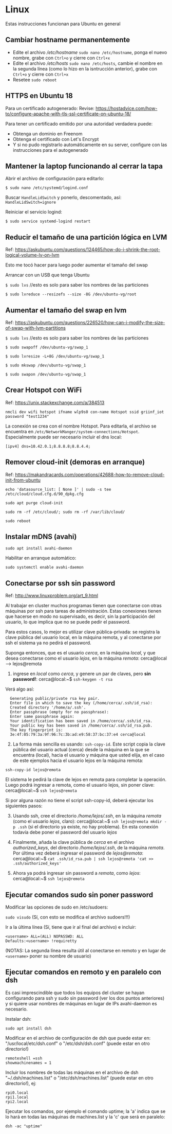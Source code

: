 # Linux

Estas instrucciones funcionan para Ubuntu en general

## Cambiar hostname permanentemente

- Edite el archivo */etc/hostname* `sudo nano /etc/hostname`, ponga el nuevo nombre, grabe con `Ctrl+o` y cierre con `Ctrl+x`
- Edite el archivo */etc/hosts* `sudo nano /etc/hosts`, cambie el nombre en la segunda línea (como lo hizo en la isntrucción anterior), grabe con `Ctrl+o` y cierre con `Ctrl+x`
- Resetee `sudo reboot`

## HTTPS en Ubuntu 18

Para un certificado autogenerado:
Revise: https://hostadvice.com/how-to/configure-apache-with-tls-ssl-certificate-on-ubuntu-18/

Para tener un certificado emitido por una autoridad verdadera puede:
- Obtenga un dominio en Freenom
- Obtenga el certificado con Let's Encrypt
- Y si no pudo registrarlo automáticamente en su server, configure con las instrucciones para el autogenerado

## Mantener la laptop funcionando al cerrar la tapa

Abrir el archivo de configuración para editarlo:

`$ sudo nano /etc/systemd/logind.conf`

Buscar `HandleLidSwitch` y ponerlo, descomentado, así: `HandleLidSwitch=ignore`

Reiniciar el servicio logind:

`$ sudo service systemd-logind restart`

## Reducir el tamaño de una partición lógica en LVM

Ref: https://askubuntu.com/questions/124465/how-do-i-shrink-the-root-logical-volume-lv-on-lvm

Esto me tocó hacer para luego poder aumentar el tamaño del swap

Arrancar con un USB que tenga Ubuntu

`$ sudo lvs` //esto es solo para saber los nombres de las particiones

`$ sudo lvreduce --resizefs --size -8G /dev/ubuntu-vg/root`


## Aumentar el tamaño del swap en lvm

Ref: https://askubuntu.com/questions/226520/how-can-i-modify-the-size-of-swap-with-lvm-partitions

`$ sudo lvs` //esto es solo para saber los nombres de las particiones

`$ sudo swapoff /dev/ubuntu-vg/swap_1`

`$ sudo lvresize -L+8G /dev/ubuntu-vg/swap_1`

`$ sudo mkswap /dev/ubuntu-vg/swap_1`

`$ sudo swapon /dev/ubuntu-vg/swap_1`

## Crear Hotspot con WiFi

Ref: https://unix.stackexchange.com/a/384513

`nmcli dev wifi hotspot ifname wlp9s0 con-name Hotspot ssid griinf_iot password "test1234"`

La conexión se crea con el nombre Hotspot. Para editarla, el archivo se encuentra en `/etc/NetworkManger/system-connections/Hotspot`. Especialmente puede ser necesario incluir el dns local:

`[ipv4]
dns=10.42.0.1;8.8.8.8;8.8.4.4;`

## Remover cloud-init (demoras en arranque)

Ref: https://makandracards.com/operations/42688-how-to-remove-cloud-init-from-ubuntu

`echo 'datasource_list: [ None ]' | sudo -s tee /etc/cloud/cloud.cfg.d/90_dpkg.cfg`

`sudo apt purge cloud-init`

`sudo rm -rf /etc/cloud/; sudo rm -rf /var/lib/cloud/`

`sudo reboot`

## Instalar mDNS (avahi)

`sudo apt install avahi-daemon`

Habilitar en arranque automàtico:

`sudo systemctl enable avahi-daemon`

## Conectarse por ssh sin password

Ref: http://www.linuxproblem.org/art_9.html

Al trabajar en cluster muchos programas tienen que conectarse con otras máquinas por ssh para tareas de administración. Estas conexiones tienen que hacerse en modo no supervisado, es decir, sin la participación del usuario, lo que implica que no se puede pedir el password.

Para estos casos, lo mejor es utilizar clave pública-privada: se registra la clave pública del usuario local, en la máquina remota, y al conectarse por ssh el sistema ya no pedirá el password.

Suponga entonces, que es el usuario *cerca*, en la máquina *local*, y que desea conectarse como el usuario *lejos*, en la máquina *remota*: cerca@local --> lejos@remota

1) ingrese en *local* como *cerca*, y genere un par de claves, pero **sin password!**: cerca@local:~$ `ssh-keygen -t rsa`

Verá algo así:
```
  Generating public/private rsa key pair.
  Enter file in which to save the key (/home/cerca/.ssh/id_rsa): 
  Created directory '/home/a/.ssh'.
  Enter passphrase (empty for no passphrase): 
  Enter same passphrase again: 
  Your identification has been saved in /home/cerca/.ssh/id_rsa.
  Your public key has been saved in /home/cerca/.ssh/id_rsa.pub.
  The key fingerprint is:
  3e:4f:05:79:3a:9f:96:7c:3b:ad:e9:58:37:bc:37:e4 cerca@local
```
2) La forma más sencilla es usando: `ssh-copy-id`. Este script copia la clave pública del usuario actual (cerca) desde la máquina en la que se encuentra (local), hacia el usuario y máquina que usted elija, en el caso de este ejemplos hacia el usuario lejos en la máquina remota:

`ssh-copy-id lejos@remota`

El sistema le pedirá la clave de lejos en remota para completar la operación. Luego podrá ingresar a remota, como el usuario lejos, sin poner clave: cerca@local:~$ `ssh lejos@remota`

Si por alguna razón no tiene el script ssh-copy-id, deberá ejecutar los siguientes pasos:

3) Usando ssh, cree el directorio */home/lejos/.ssh*, en la máquina *remota* (como el usuario *lejos*, claro): cerca@local:~$ `ssh lejos@remota mkdir -p .ssh` (si el directorio ya existe, no hay problema). En esta conexión todavía debe poner el password del usuario *lejos*

4) Finalmente, añada la clave pública de *cerca* en el archivo *authorized_keys*, del directorio */home/lejos/.ssh*, de la máquina *remota*. Por última vez deberá ingresar el password de *lejos@remota*: cerca@local:~$ `cat .ssh/id_rsa.pub | ssh lejos@remota 'cat >> .ssh/authorized_keys'`

5) Ahora ya podrá ingresar sin password a *remota*, como *lejos*: cerca@local:~$ `ssh lejos@remota`

## Ejecutar comandos sudo sin poner password

Modificar las opciones de sudo en /etc/sudoers:

`sudo visudo` (Sí, con esto se modifica el archivo sudoers!!!)

Ir a la última línea (Sí, tiene que ir al final del archivo) e incluir:
```
<username> ALL=(ALL) NOPASSWD: ALL
Defaults:<username>	!requiretty
```
(NOTAS: La segunda línea resulta útil al conectarse en remoto y en lugar de `<username>` poner su nombre de usuario)

## Ejecutar comandos en remoto y en paralelo con dsh

Es casi imprescindible que todos los equipos del cluster se hayan configurando para ssh y sudo sin password (ver los dos puntos anteriores) y si quiere usar nombres de máquinas en lugar de IPs avahi-daemon es necesario.

Instalar dsh:

`sudo apt install dsh`

Modificar en el archivo de configuración de dsh que puede estar en: "/usr/local/etc/dsh.conf" o "/etc/dsh/dsh.conf" (puede estar en otro directorio!)
```
remoteshell =ssh  
showmachinenames = 1
```
Incluir los nombres de todas las máquinas en el archivo de dsh "~/.dsh/machines.list" o "/etc/dsh/machines.list" (puede estar en otro directorio!), ej:
```
rpi0.local
rpi1.local
rpi2.local
```
Ejecutar los comandos, por ejemplo el comando uptime; la 'a' indica que se lo hará en todas las máquinas de machines.list y la 'c' que será en paralelo:

`dsh -ac "uptime"`

